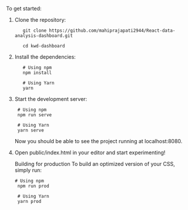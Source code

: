 To get started:

1. Clone the repository:

          git clone https://github.com/mahiprajapati2944/React-data-analysis-dashboard.git
          
          cd kwd-dashboard
2. Install the dependencies:

          # Using npm
          npm install
          
          # Using Yarn
          yarn
3. Start the development server:

        # Using npm
        npm run serve
        
        # Using Yarn
        yarn serve
   Now you should be able to see the project running at localhost:8080.

4. Open public/index.html in your editor and start experimenting!
   
   Building for production
To build an optimized version of your CSS, simply run:

       # Using npm
        npm run prod
        
        # Using Yarn
        yarn prod
              
